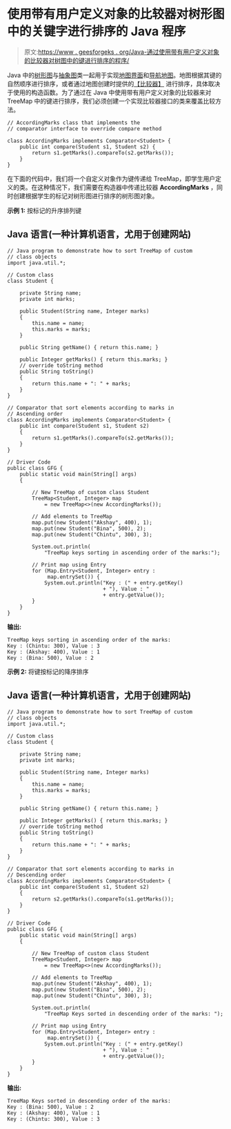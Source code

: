 # 使用带有用户定义对象的比较器对树形图中的关键字进行排序的 Java 程序

> 原文:[https://www . geesforgeks . org/Java-通过使用带有用户定义对象的比较器对树图中的键进行排序的程序/](https://www.geeksforgeeks.org/java-program-to-sort-keys-in-treemap-by-using-comparator-with-user-defined-objects/)

Java 中的[树形图](https://www.geeksforgeeks.org/treemap-in-java/)与[抽象图](https://www.geeksforgeeks.org/abstractmap-in-java/)类一起用于实现[地图界面](https://www.geeksforgeeks.org/map-interface-java-examples/)和[导航地图](https://www.geeksforgeeks.org/navigablemap-interface-in-java-with-example/)。地图根据其键的自然顺序进行排序，或者通过地图创建时提供的[【比较器】](https://www.geeksforgeeks.org/comparator-interface-java/) 进行排序，具体取决于使用的构造函数。为了通过在 Java 中使用带有用户定义对象的比较器来对 TreeMap 中的键进行排序，我们必须创建一个实现比较器接口的类来覆盖比较方法。

```
// AccordingMarks class that implements the 
// comparator interface to override compare method

class AccordingMarks implements Comparator<Student> {
    public int compare(Student s1, Student s2) {
        return s1.getMarks().compareTo(s2.getMarks());
    }
}
```

在下面的代码中，我们将一个自定义对象作为键传递给 TreeMap，即学生用户定义的类。在这种情况下，我们需要在构造器中传递比较器 **AccordingMarks** ，同时创建根据学生的标记对树形图进行排序的树形图对象。

**示例 1:** 按标记的升序排列键

## Java 语言(一种计算机语言，尤用于创建网站)

```
// Java program to demonstrate how to sort TreeMap of custom
// class objects
import java.util.*;

// Custom class
class Student {

    private String name;
    private int marks;

    public Student(String name, Integer marks)
    {
        this.name = name;
        this.marks = marks;
    }

    public String getName() { return this.name; }

    public Integer getMarks() { return this.marks; }
    // override toString method
    public String toString()
    {
        return this.name + ": " + marks;
    }
}

// Comparator that sort elements according to marks in
// Ascending order
class AccordingMarks implements Comparator<Student> {
    public int compare(Student s1, Student s2)
    {
        return s1.getMarks().compareTo(s2.getMarks());
    }
}

// Driver Code
public class GFG {
    public static void main(String[] args)
    {

        // New TreeMap of custom class Student
        TreeMap<Student, Integer> map
            = new TreeMap<>(new AccordingMarks());

        // Add elements to TreeMap
        map.put(new Student("Akshay", 400), 1);
        map.put(new Student("Bina", 500), 2);
        map.put(new Student("Chintu", 300), 3);

        System.out.println(
            "TreeMap keys sorting in ascending order of the marks:");

        // Print map using Entry
        for (Map.Entry<Student, Integer> entry :
             map.entrySet()) {
            System.out.println("Key : (" + entry.getKey()
                               + "), Value : "
                               + entry.getValue());
        }
    }
}
```

**输出:**

```
TreeMap keys sorting in ascending order of the marks:
Key : (Chintu: 300), Value : 3
Key : (Akshay: 400), Value : 1
Key : (Bina: 500), Value : 2
```

**示例 2:** 将键按标记的降序排序

## Java 语言(一种计算机语言，尤用于创建网站)

```
// Java program to demonstrate how to sort TreeMap of custom
// class objects
import java.util.*;

// Custom class
class Student {

    private String name;
    private int marks;

    public Student(String name, Integer marks)
    {
        this.name = name;
        this.marks = marks;
    }

    public String getName() { return this.name; }

    public Integer getMarks() { return this.marks; }
    // override toString method
    public String toString()
    {
        return this.name + ": " + marks;
    }
}

// Comparator that sort elements according to marks in
// Descending order
class AccordingMarks implements Comparator<Student> {
    public int compare(Student s1, Student s2)
    {
        return s2.getMarks().compareTo(s1.getMarks());
    }
}

// Driver Code
public class GFG {
    public static void main(String[] args)
    {

        // New TreeMap of custom class Student
        TreeMap<Student, Integer> map
            = new TreeMap<>(new AccordingMarks());

        // Add elements to TreeMap
        map.put(new Student("Akshay", 400), 1);
        map.put(new Student("Bina", 500), 2);
        map.put(new Student("Chintu", 300), 3);

        System.out.println(
            "TreeMap Keys sorted in descending order of the marks: ");

        // Print map using Entry
        for (Map.Entry<Student, Integer> entry :
             map.entrySet()) {
            System.out.println("Key : (" + entry.getKey()
                               + "), Value : "
                               + entry.getValue());
        }
    }
}
```

**输出:**

```
TreeMap Keys sorted in descending order of the marks: 
Key : (Bina: 500), Value : 2
Key : (Akshay: 400), Value : 1
Key : (Chintu: 300), Value : 3
```